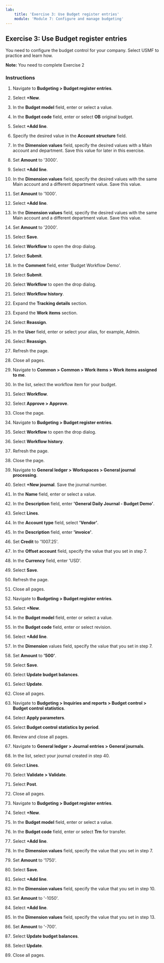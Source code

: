 ```yaml
---
lab:
    title: 'Exercise 3: Use Budget register entries'
    module: 'Module 7: Configure and manage budgeting'
---
```


## Exercise 3: Use Budget register entries

You need to configure the budget control for your company. Select USMF to practice and learn how. 

**Note:** You need to complete Exercise 2

### Instructions

1. Navigate to **Budgeting &gt; Budget register entries**.

2. Select **+New**.

3. In the **Budget model** field, enter or select a value.

4. In the **Budget code** field, enter or select **OB** original budget.

5. Select **+Add line**.

6. Specify the desired value in the **Account structure** field.

7. In the **Dimension values** field, specify the desired values with a Main account and department. Save this value for later in this exercise.

8. Set **Amount** to '3000'.

9. Select **+Add line**.

10. In the **Dimension values** field, specify the desired values with the same Main account and a different department value. Save this value.

11. Set **Amount** to '1000'.

12. Select **+Add line**.

13. In the **Dimension values** field, specify the desired values with the same Main account and a different department value. Save this value.

14. Set **Amount** to '2000'.

15. Select **Save**.

16. Select **Workflow** to open the drop dialog.

17. Select **Submit**.

18. In the **Comment** field, enter ‘Budget Workflow Demo'.

19. Select **Submit**.

20. Select **Workflow** to open the drop dialog.

21. Select **Workflow history**.

22. Expand the **Tracking details** section.

23. Expand the **Work items** section.

24. Select **Reassign**.

25. In the **User** field, enter or select your alias, for example, Admin.

26. Select **Reassign**.

27. Refresh the page.

28. Close all pages.

29. Navigate to **Common &gt; Common &gt; Work items &gt; Work items assigned to me**.

30. In the list, select the workflow item for your budget.

31. Select **Workflow**.

32. Select **Approve &gt; Approve**.

33. Close the page.

34. Navigate to **Budgeting &gt; Budget register entries**.

35. Select **Workflow** to open the drop dialog.

36. Select **Workflow history**.

37. Refresh the page.

38. Close the page.

39. Navigate to **General ledger &gt; Workspaces &gt; General journal processing**.

40. Select **+New journal**. Save the journal number.

41. In the **Name** field, enter or select a value.

42. In the **Description** field, enter **'General Daily Journal - Budget Demo'**.

43. Select **Lines**.

44. In the **Account type** field, select **'Vendor'**.

45. In the **Description** field, enter **'invoice'**.

46. Set **Credit** to '1007.25'.

47. In the **Offset account** field, specify the value that you set in step 7.

48. In the **Currency** field, enter 'USD'.

49. Select **Save**.

50. Refresh the page.

51. Close all pages.

52. Navigate to **Budgeting &gt; Budget register entries**.

53. Select **+New**.

54. In the **Budget model** field, enter or select a value.

55. In the **Budget code** field, enter or select revision.

56. Select **+Add line**.

57. In the **Dimension** values field, specify the value that you set in step 7.

58. Set **Amount** to **'500'**.

59. Select **Save**.

60. Select **Update budget balances**.

61. Select **Update**.

62. Close all pages.

63. Navigate to **Budgeting &gt; Inquiries and reports &gt; Budget control &gt; Budget control statistics**.

64. Select **Apply parameters**.

65. Select **Budget control statistics by period**.

66. Review and close all pages.

67. Navigate to **General ledger &gt; Journal entries &gt; General journals**.

68. In the list, select your journal created in step 40.

69. Select **Lines**.

70. Select **Validate &gt; Validate**.

71. Select **Post**.

72. Close all pages.

73. Navigate to **Budgeting &gt; Budget register entries**.

74. Select **+New**.

75. In the **Budget model** field, enter or select a value.

76. In the **Budget code** field, enter or select **Trn** for transfer.

77. Select **+Add line**.

78. In the **Dimension values** field, specify the value that you set in step 7.

79. Set **Amount** to '1750'.

80. Select **Save**.

81. Select **+Add line**.

82. In the **Dimension values** field, specify the value that you set in step 10.

83. Set **Amount** to '-1050'.

84. Select **+Add line**.

85. In the **Dimension values** field, specify the value that you set in step 13.

86. Set **Amount** to '-700'.

87. Select **Update budget balances**.

88. Select **Update**.

89. Close all pages.

 
